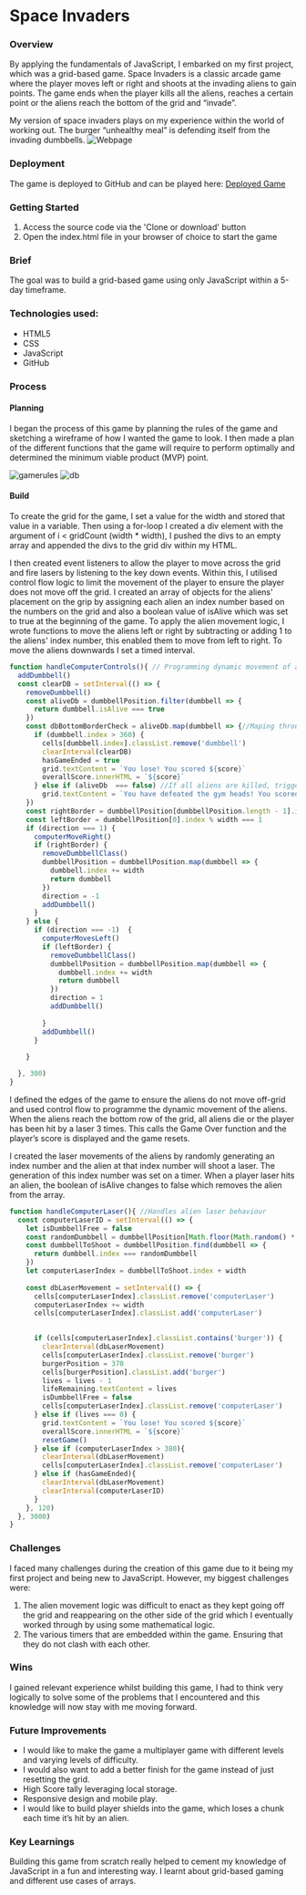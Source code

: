 # Space Invaders 
### Overview

By applying the fundamentals of JavaScript, I embarked on my first project, which was a grid-based game.
Space Invaders is a classic arcade game where the player moves left or right and shoots at the invading aliens to gain points. The game ends when the player kills all the aliens, reaches a certain point or the aliens reach the bottom of the grid and “invade”.

My version of space invaders plays on my experience within the world of working out. The burger “unhealthy meal” is defending itself from the invading dumbbells.
![Webpage](./Images/webpage.png)

### Deployment
The game is deployed to GitHub and can be played here: [Deployed Game](https://aromiafolabi.github.io/gym-invaders/)

### Getting Started
1. Access the source code via the 'Clone or download' button
2. Open the index.html file in your browser of choice to start the game

### Brief
The goal was to build a grid-based game using only JavaScript within a 5-day timeframe.

### Technologies used:
* HTML5
* CSS
* JavaScript
* GitHub

### Process
#### Planning
I began the process of this game by planning the rules of the game and sketching a wireframe of how I wanted the game to look. I then made a plan of the different functions that the game will require to perform optimally and determined the minimum viable product (MVP) point.

![gamerules](./Images/gamerules.png)
![db](./Images/db.png)

#### Build
To create the grid for the game, I set a value for the width and stored that value in a variable. Then using a for-loop I created a div element with the argument of i < gridCount (width * width), I pushed the divs to an empty array and appended the divs to the grid div within my HTML.

I then created event listeners to allow the player to move across the grid and fire lasers by listening to the key down events. Within this, I utilised control flow logic to limit the movement of the player to ensure the player does not move off the grid.
I created an array of objects for the aliens' placement on the grip by assigning each alien an index number based on the numbers on the grid and also a boolean value of isAlive which was set to true at the beginning of the game.
To apply the alien movement logic, I wrote functions to move the aliens left or right by subtracting or adding 1 to the aliens' index number, this enabled them to move from left to right. To move the aliens downwards I set a timed interval.

```JavaScript
function handleComputerControls(){ // Programming dynamic movement of aliens
  addDumbbell()
  const clearDB = setInterval(() => {
    removeDumbbell()
    const aliveDb = dumbbellPosition.filter(dumbbell => {
      return dumbbell.isAlive === true
    })
    const dbBottomBorderCheck = aliveDb.map(dumbbell => {//Maping through object array to trigger game end 
      if (dumbbell.index > 360) {
        cells[dumbbell.index].classList.remove('dumbbell')
        clearInterval(clearDB)
        hasGameEnded = true
        grid.textContent = `You lose! You scored ${score}`
        overallScore.innerHTML = `${score}` 
      } else if (aliveDb  === false) //If all aliens are killed, triggers end game
        grid.textContent = `You have defeated the gym heads! You scored ${score}`
    })
    const rightBorder = dumbbellPosition[dumbbellPosition.length - 1].index % width === width - 2//Defining the left and right borders of grid
    const leftBorder = dumbbellPosition[0].index % width === 1
    if (direction === 1) {
      computerMoveRight()
      if (rightBorder) {
        removeDumbbellClass()
        dumbbellPosition = dumbbellPosition.map(dumbbell => {
          dumbbell.index += width
          return dumbbell
        })
        direction = -1
        addDumbbell()
      }
    } else {
      if (direction === -1)  {
        computerMovesLeft()
        if (leftBorder) {
          removeDumbbellClass()
          dumbbellPosition = dumbbellPosition.map(dumbbell => {
            dumbbell.index += width
            return dumbbell
          })
          direction = 1
          addDumbbell()        
          
        }
        addDumbbell()
      } 
        
    }

  }, 300) 
}
```
I defined the edges of the game to ensure the aliens do not move off-grid and used control flow to programme the dynamic movement of the aliens. 
When the aliens reach the bottom row of the grid, all aliens die or the player has been hit by a laser 3 times. This calls the Game Over function and the player’s score is displayed and the game resets.
 
 
I created the laser movements of the aliens by randomly generating an index number and the alien at that index number will shoot a laser. The generation of this index number was set on a timer. When a player laser hits an alien, the boolean of isAlive changes to false which removes the alien from the array.

``` JavaScript
function handleComputerLaser(){ //Handles alien laser behaviour
  const computerLaserID = setInterval(() => {
    let isDumbbellFree = false
    const randomDumbbell = dumbbellPosition[Math.floor(Math.random() * dumbbellPosition.length)].index //Generating random alien to shoot from
    const dumbbellToShoot = dumbbellPosition.find(dumbbell => {
      return dumbbell.index === randomDumbbell
    })
    let computerLaserIndex = dumbbellToShoot.index + width
  
    const dbLaserMovement = setInterval(() => {
      cells[computerLaserIndex].classList.remove('computerLaser')
      computerLaserIndex += width 
      cells[computerLaserIndex].classList.add('computerLaser')

      
      if (cells[computerLaserIndex].classList.contains('burger')) {
        clearInterval(dbLaserMovement)
        cells[computerLaserIndex].classList.remove('burger')  
        burgerPosition = 370 
        cells[burgerPosition].classList.add('burger')
        lives = lives - 1 
        lifeRemaining.textContent = lives
        isDumbbellFree = false
        cells[computerLaserIndex].classList.remove('computerLaser') 
      } else if (lives === 0) {
        grid.textContent = `You lose! You scored ${score}`
        overallScore.innerHTML = `${score}`   
        resetGame()      
      } else if (computerLaserIndex > 380){
        clearInterval(dbLaserMovement)
        cells[computerLaserIndex].classList.remove('computerLaser')      
      } else if (hasGameEnded){
        clearInterval(dbLaserMovement)
        clearInterval(computerLaserID)
      }
    }, 120)
  }, 3000)
}
```
### Challenges 
I faced many challenges during the creation of this game due to it being my first project and being new to JavaScript. However, my biggest challenges were:
1. The alien movement logic was difficult to enact as they kept going off the grid and reappearing on the other side of the grid which I eventually worked through by using some mathematical logic.
2. The various timers that are embedded within the game. Ensuring that they do not clash with each other.

### Wins
I gained relevant experience whilst building this game, I had to think very logically to solve some of the problems that I encountered and this knowledge will now stay with me moving forward.

### Future Improvements
* I would like to make the game a multiplayer game with different levels and varying levels of difficulty. 
* I would also want to add a better finish for the game instead of just resetting the grid.
* High Score tally leveraging local storage.
* Responsive design and mobile play.
* I would like to build player shields into the game, which loses a chunk each time it’s hit by an alien. 

### Key Learnings
Building this game from scratch really helped to cement my knowledge of JavaScript in a fun and interesting way. I learnt about grid-based gaming and different use cases of arrays.




